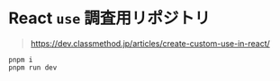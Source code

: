 # React `use` 調査用リポジトリ

>https://dev.classmethod.jp/articles/create-custom-use-in-react/

```
pnpm i
pnpm run dev
```

